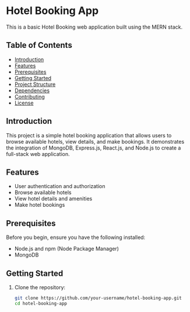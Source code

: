 
# Hotel Booking App

This is a basic Hotel Booking web application built using the MERN stack.

## Table of Contents

- [Introduction](#introduction)
- [Features](#features)
- [Prerequisites](#prerequisites)
- [Getting Started](#getting-started)
- [Project Structure](#project-structure)
- [Dependencies](#dependencies)
- [Contributing](#contributing)
- [License](#license)

## Introduction

This project is a simple hotel booking application that allows users to browse available hotels, view details, and make bookings. It demonstrates the integration of MongoDB, Express.js, React.js, and Node.js to create a full-stack web application.

## Features

- User authentication and authorization
- Browse available hotels
- View hotel details and amenities
- Make hotel bookings

## Prerequisites

Before you begin, ensure you have the following installed:

- Node.js and npm (Node Package Manager)
- MongoDB

## Getting Started

1. Clone the repository:

   ```bash
   git clone https://github.com/your-username/hotel-booking-app.git
   cd hotel-booking-app
